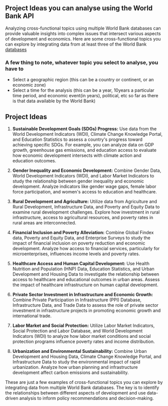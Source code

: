 ## Project Ideas you can analyse using the World Bank API

Analyzing cross-functional topics using multiple World Bank databases can provide valuable insights into complex issues that intersect various aspects of development and economics. Here are some cross-functional topics you can explore by integrating data from at least three of the World Bank [databases](/api_info/Availble_databases.md)

### A few thing to note, whatever topic you select to analyse, you have to 
 - Select a geographic region (this can be a country or continent, or an economic zone)
 - Select a time for the analysis (this can be a year, 10years a particular time period, and economic event(in years), political, etc so far as there is that data available by the World Bank)
  
## Project Ideas

1. **Sustainable Development Goals (SDGs) Progress:** Use data from the World Development Indicators (WDI), Climate Change Knowledge Portal, and Education Statistics to assess a country's progress toward achieving specific SDGs. For example, you can analyze data on GDP growth, greenhouse gas emissions, and education access to evaluate how economic development intersects with climate action and education outcomes.

2. **Gender Inequality and Economic Development:** Combine Gender Data, World Development Indicators (WDI), and Labor Market Indicators to study the relationship between gender inequality and economic development. Analyze indicators like gender wage gaps, female labor force participation, and women's access to education and healthcare.

3. **Rural Development and Agriculture:** Utilize data from Agriculture and Rural Development, Infrastructure Data, and Poverty and Equity Data to examine rural development challenges. Explore how investment in rural infrastructure, access to agricultural resources, and poverty rates in rural areas are interconnected.

4. **Financial Inclusion and Poverty Alleviation:** Combine Global Findex data, Poverty and Equity Data, and Enterprise Surveys to study the impact of financial inclusion on poverty reduction and economic development. Analyze how access to financial services, particularly for microenterprises, influences income levels and poverty rates.

5. **Healthcare Access and Human Capital Development:** Use Health Nutrition and Population (HNP) Data, Education Statistics, and Urban Development and Housing Data to investigate the relationship between access to healthcare and educational outcomes in urban areas. Assess the impact of healthcare infrastructure on human capital development.

6. **Private Sector Investment in Infrastructure and Economic Growth:** Combine Private Participation in Infrastructure (PPI) Database, Infrastructure Data, and Trade Data to assess the role of private sector investment in infrastructure projects in promoting economic growth and international trade.

7. **Labor Market and Social Protection:** Utilize Labor Market Indicators, Social Protection and Labor Database, and World Development Indicators (WDI) to analyze how labor market conditions and social protection programs influence poverty rates and income distribution.

8. **Urbanization and Environmental Sustainability:** Combine Urban Development and Housing Data, Climate Change Knowledge Portal, and Infrastructure Data to study the environmental impact of rapid urbanization. Analyze how urban planning and infrastructure development affect carbon emissions and sustainability.

These are just a few examples of cross-functional topics you can explore by integrating data from multiple World Bank databases. The key is to identify the relationships between different aspects of development and use data-driven analysis to inform policy recommendations and decision-making.
